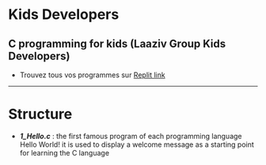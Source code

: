 # Kids Developers
## C programming for kids (Laaziv Group Kids Developers)

-  Trouvez tous vos programmes sur [Replit link](https://replit.com/@FaridAbdi/KisDevelopers?v=1)

---

# Structure 

- ***1_Hello.c*** : the first famous program of each programming language Hello World! it is used to display a welcome message as a starting point for learning the C language
